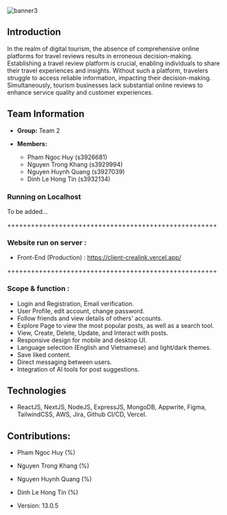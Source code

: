   ![banner3](https://github.com/CreaLink-SEPM/crealink/assets/102708893/ed15d9c7-ea19-4675-8f58-4bae6afe7ef5)
  
## Introduction

In the realm of digital tourism, the absence of comprehensive online platforms for travel reviews results in erroneous decision-making. Establishing a travel review platform is crucial, enabling individuals to share their travel experiences and insights. Without such a platform, travelers struggle to access reliable information, impacting their decision-making. Simultaneously, tourism businesses lack substantial online reviews to enhance service quality and customer experiences.

## Team Information

- **Group:** Team 2

- **Members:**

  - Pham Ngoc Huy (s3926681)
  - Nguyen Trong Khang (s3929994)
  - Nguyen Huynh Quang (s3927039)
  - Dinh Le Hong Tin (s3932134)

### Running on Localhost

To be added...


+++++++++++++++++++++++++++++++++++++++++++++++++++++

### Website run on server :

 + Front-End (Production) : https://client-crealink.vercel.app/

+++++++++++++++++++++++++++++++++++++++++++++++++++++

### Scope & function :

- Login and Registration, Email verification.
- User Profile, edit account, change password.
- Follow friends and view details of others' accounts.
- Explore Page to view the most popular posts, as well as a search tool.
- View, Create, Delete, Update, and Interact with posts.
- Responsive design for mobile and desktop UI.
- Language selection (English and Vietnamese) and light/dark themes.
- Save liked content.
- Direct messaging between users.
- Integration of AI tools for post suggestions.

## Technologies

- ReactJS, NextJS, NodeJS, ExpressJS, MongoDB, Appwrite, Figma, TailwindCSS, AWS, Jira, Github CI/CD, Vercel.

 
## Contributions: 

- Pham Ngoc Huy (%)
- Nguyen Trong Khang (%)
- Nguyen Huynh Quang (%)
- Dinh Le Hong Tin (%)


- Version: 13.0.5
